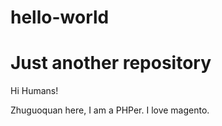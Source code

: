 # hello-world
Just another repository
===========

Hi Humans!

Zhuguoquan here, I am a PHPer. I love magento.
